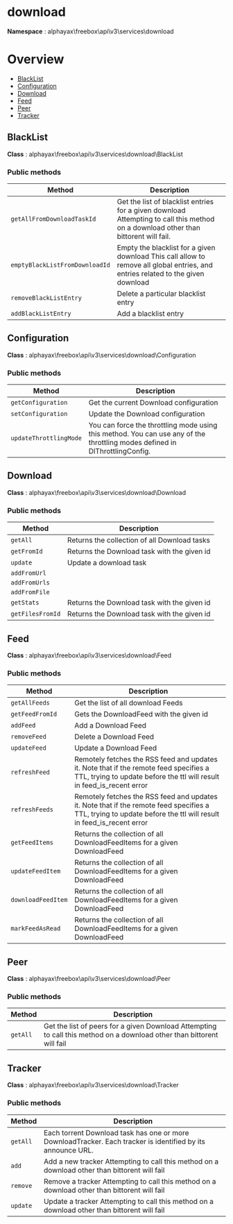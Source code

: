 # download

**Namespace**  : alphayax\freebox\api\v3\services\download

# Overview

- [BlackList](download.md#BlackList)
- [Configuration](download.md#Configuration)
- [Download](download.md#Download)
- [Feed](download.md#Feed)
- [Peer](download.md#Peer)
- [Tracker](download.md#Tracker)


<a name="BlackList"></a>
## BlackList

**Class**  : alphayax\freebox\api\v3\services\download\BlackList

### Public methods

| Method | Description |
|---|---|
| `getAllFromDownloadTaskId` | Get the list of blacklist entries for a given download Attempting to call this method on a download other than bittorent will fail. | 
| `emptyBlackListFromDownloadId` | Empty the blacklist for a given download This call allow to remove all global entries, and entries related to the given download | 
| `removeBlackListEntry` | Delete a particular blacklist entry | 
| `addBlackListEntry` | Add a blacklist entry | 

<a name="Configuration"></a>
## Configuration

**Class**  : alphayax\freebox\api\v3\services\download\Configuration

### Public methods

| Method | Description |
|---|---|
| `getConfiguration` | Get the current Download configuration | 
| `setConfiguration` | Update the Download configuration | 
| `updateThrottlingMode` | You can force the throttling mode using this method. You can use any of the throttling modes defined in DlThrottlingConfig. | 

<a name="Download"></a>
## Download

**Class**  : alphayax\freebox\api\v3\services\download\Download

### Public methods

| Method | Description |
|---|---|
| `getAll` | Returns the collection of all Download tasks | 
| `getFromId` | Returns the Download task with the given id | 
| `update` | Update a download task | 
| `addFromUrl` |  | 
| `addFromUrls` |  | 
| `addFromFile` |  | 
| `getStats` | Returns the Download task with the given id | 
| `getFilesFromId` | Returns the Download task with the given id | 

<a name="Feed"></a>
## Feed

**Class**  : alphayax\freebox\api\v3\services\download\Feed

### Public methods

| Method | Description |
|---|---|
| `getAllFeeds` | Get the list of all download Feeds | 
| `getFeedFromId` | Gets the DownloadFeed with the given id | 
| `addFeed` | Add a Download Feed | 
| `removeFeed` | Delete a Download Feed | 
| `updateFeed` | Update a Download Feed | 
| `refreshFeed` | Remotely fetches the RSS feed and updates it. Note that if the remote feed specifies a TTL, trying to update before the ttl will result in feed_is_recent error | 
| `refreshFeeds` | Remotely fetches the RSS feed and updates it. Note that if the remote feed specifies a TTL, trying to update before the ttl will result in feed_is_recent error | 
| `getFeedItems` | Returns the collection of all DownloadFeedItems for a given DownloadFeed | 
| `updateFeedItem` | Returns the collection of all DownloadFeedItems for a given DownloadFeed | 
| `downloadFeedItem` | Returns the collection of all DownloadFeedItems for a given DownloadFeed | 
| `markFeedAsRead` | Returns the collection of all DownloadFeedItems for a given DownloadFeed | 

<a name="Peer"></a>
## Peer

**Class**  : alphayax\freebox\api\v3\services\download\Peer

### Public methods

| Method | Description |
|---|---|
| `getAll` | Get the list of peers for a given Download Attempting to call this method on a download other than bittorent will fail | 

<a name="Tracker"></a>
## Tracker

**Class**  : alphayax\freebox\api\v3\services\download\Tracker

### Public methods

| Method | Description |
|---|---|
| `getAll` | Each torrent Download task has one or more DownloadTracker. Each tracker is identified by its announce URL. | 
| `add` | Add a new tracker Attempting to call this method on a download other than bittorent will fail | 
| `remove` | Remove a tracker Attempting to call this method on a download other than bittorent will fail | 
| `update` | Update a tracker Attempting to call this method on a download other than bittorent will fail | 
